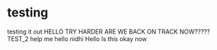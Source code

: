 # testing
testing it out
HELLO
TRY HARDER
ARE WE BACK ON TRACK NOW?????
TEST_2
help me
hello nidhi
Hello
Is this okay now